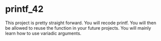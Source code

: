 # printf_42

 This project is pretty straight forward. You will recode printf.
 You will then be allowed to reuse the function in your future projects.
 You will mainly learn how to use variadic arguments. 
 
 
